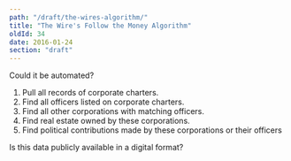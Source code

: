 ```yaml
---
path: "/draft/the-wires-algorithm/"
title: "The Wire's Follow the Money Algorithm"
oldId: 34
date: 2016-01-24
section: "draft"
---
```

Could it be automated?

1. Pull all records of corporate charters.
2. Find all officers listed on corporate charters.
3. Find all other corporations with matching officers.
4. Find real estate owned by these corporations.
5. Find political contributions made by these corporations or their officers

Is this data publicly available in a digital format?
